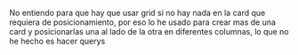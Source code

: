 No entiendo para que hay que usar grid si no hay nada en la card que requiera de posicionamiento, por eso lo he usado para crear mas de una card
y posicionarlas una al lado de la otra en diferentes columnas, lo que no he hecho es hacer querys
